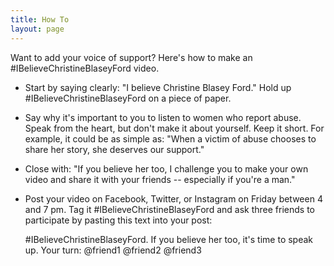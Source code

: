 ```yaml
---
title: How To
layout: page
---
```


Want to add your voice of support? Here's how to make an #IBelieveChristineBlaseyFord video.

* Start by saying clearly: "I believe Christine Blasey Ford."  Hold up #IBelieveChristineBlaseyFord on a piece of paper.
* Say why it's important to you to listen to women who report abuse.  Speak from the heart, but don't make it about yourself.  Keep it short.  For example, it could be as simple as: "When a victim of abuse chooses to share her story, she deserves our support."
* Close with: "If you believe her too, I challenge you to make your own video and share it with your friends -- especially if you're a man."
* Post your video on Facebook, Twitter, or Instagram on Friday between 4 and 7 pm.  Tag it #IBelieveChristineBlaseyFord and ask three friends to participate by pasting this text into your post:

    #IBelieveChristineBlaseyFord.  If you believe her too, it's time to speak up.  Your turn: @friend1 @friend2 @friend3
